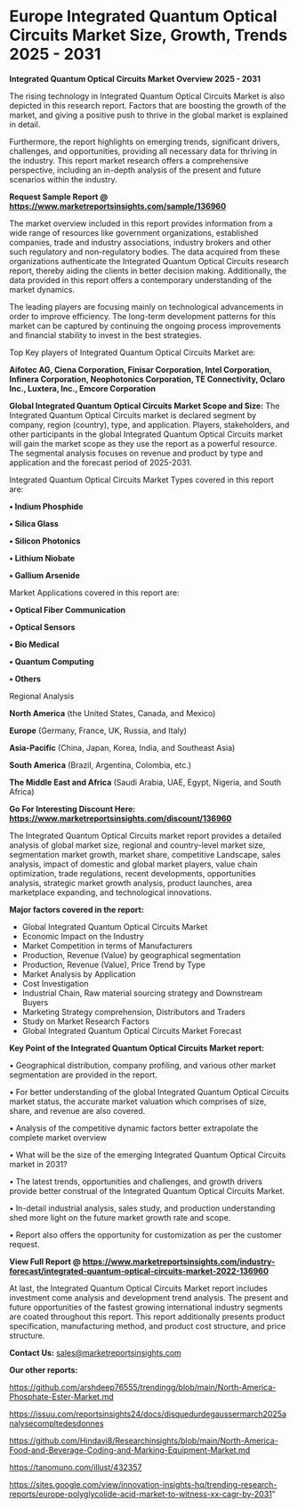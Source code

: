  # Europe Integrated Quantum Optical Circuits Market Size, Growth, Trends 2025 - 2031

<Strong> Integrated Quantum Optical Circuits Market Overview 2025 - 2031</strong>

The rising technology in Integrated Quantum Optical Circuits Market is also depicted in this research report. Factors that are boosting the growth of the market, and giving a positive push to thrive in the global market is explained in detail.

Furthermore, the report highlights on emerging trends, significant drivers, challenges, and opportunities, providing all necessary data for thriving in the industry. This report market research offers a comprehensive perspective, including an in-depth analysis of the present and future scenarios within the industry.

<strong>Request Sample Report @ <a href=https://www.marketreportsinsights.com/sample/136960>https://www.marketreportsinsights.com/sample/136960</a></strong>

The market overview included in this report provides information from a wide range of resources like government organizations, established companies, trade and industry associations, industry brokers and other such regulatory and non-regulatory bodies. The data acquired from these organizations authenticate the Integrated Quantum Optical Circuits research report, thereby aiding the clients in better decision making. Additionally, the data provided in this report offers a contemporary understanding of the market dynamics.

The leading players are focusing mainly on technological advancements in order to improve efficiency. The long-term development patterns for this market can be captured by continuing the ongoing process improvements and financial stability to invest in the best strategies.

Top Key players of Integrated Quantum Optical Circuits Market are:

<strong>Aifotec AG, Ciena Corporation, Finisar Corporation, Intel Corporation, Infinera Corporation, Neophotonics Corporation, TE Connectivity, Oclaro Inc., Luxtera, Inc., Emcore Corporation</strong>

<strong><b>Global Integrated Quantum Optical Circuits Market Scope and Size:</b></strong>
The Integrated Quantum Optical Circuits market is declared segment by company, region (country), type, and application. Players, stakeholders, and other participants in the global Integrated Quantum Optical Circuits market will gain the market scope as they use the report as a powerful resource. The segmental analysis focuses on revenue and product by type and application and the forecast period of 2025-2031.

Integrated Quantum Optical Circuits Market Types covered in this report are:

<strong>• Indium Phosphide

• Silica Glass

• Silicon Photonics

• Lithium Niobate

• Gallium Arsenide</strong>

Market Applications covered in this report are:

<strong>• Optical Fiber Communication

• Optical Sensors

• Bio Medical

• Quantum Computing

• Others</strong> 

Regional Analysis

<strong>North America</strong> (the United States, Canada, and Mexico)

<strong>Europe</strong> (Germany, France, UK, Russia, and Italy)

<strong>Asia-Pacific</strong> (China, Japan, Korea, India, and Southeast Asia)

<strong>South America</strong> (Brazil, Argentina, Colombia, etc.)

<strong>The Middle East and Africa</strong> (Saudi Arabia, UAE, Egypt, Nigeria, and South Africa)

<strong>Go For Interesting Discount Here: <a href=https://www.marketreportsinsights.com/discount/136960>https://www.marketreportsinsights.com/discount/136960</a></strong>

The Integrated Quantum Optical Circuits market report provides a detailed analysis of global market size, regional and country-level market size, segmentation market growth, market share, competitive Landscape, sales analysis, impact of domestic and global market players, value chain optimization, trade regulations, recent developments, opportunities analysis, strategic market growth analysis, product launches, area marketplace expanding, and technological innovations.

<strong><b>Major factors covered in the report:</b></strong>
<ul>
  <li>Global Integrated Quantum Optical Circuits Market </li>
  <li>Economic Impact on the Industry</li>
  <li>Market Competition in terms of Manufacturers</li>
  <li>Production, Revenue (Value) by geographical segmentation</li>
  <li>Production, Revenue (Value), Price Trend by Type</li>
  <li>Market Analysis by Application</li>
  <li>Cost Investigation</li>
  <li>Industrial Chain, Raw material sourcing strategy and Downstream Buyers</li>
  <li>Marketing Strategy comprehension, Distributors and Traders</li>
  <li>Study on Market Research Factors</li>
  <li>Global Integrated Quantum Optical Circuits Market Forecast</li>
</ul>

<strong><b>Key Point of the Integrated Quantum Optical Circuits Market report:</b></strong>

• Geographical distribution, company profiling, and various other market segmentation are provided in the report.

• For better understanding of the global Integrated Quantum Optical Circuits market status, the accurate market valuation which comprises of size, share, and revenue are also covered.

• Analysis of the competitive dynamic factors better extrapolate the complete market overview

• What will be the size of the emerging Integrated Quantum Optical Circuits market in 2031?

• The latest trends, opportunities and challenges, and growth drivers provide better construal of the Integrated Quantum Optical Circuits Market.

• In-detail industrial analysis, sales study, and production understanding shed more light on the future market growth rate and scope.

• Report also offers the opportunity for customization as per the customer request.

<strong><b>View Full Report @ <a href=https://www.marketreportsinsights.com/industry-forecast/integrated-quantum-optical-circuits-market-2022-136960>https://www.marketreportsinsights.com/industry-forecast/integrated-quantum-optical-circuits-market-2022-136960</a></b></strong>


At last, the Integrated Quantum Optical Circuits Market report includes investment come analysis and development trend analysis. The present and future opportunities of the fastest growing international industry segments are coated throughout this report. This report additionally presents product specification, manufacturing method, and product cost structure, and price structure.

<strong>Contact Us:</strong>
sales@marketreportsinsights.com

<strong>Our other reports:</strong>

<a href=https://github.com/arshdeep76555/trendingg/blob/main/North-America-Phosphate-Ester-Market.md>https://github.com/arshdeep76555/trendingg/blob/main/North-America-Phosphate-Ester-Market.md</a>

<a href=https://issuu.com/reportsinsights24/docs/disquedurdegaussermarch2025analysecompltedesdonnes>https://issuu.com/reportsinsights24/docs/disquedurdegaussermarch2025analysecompltedesdonnes</a>

<a href=https://github.com/Hindavi8/Researchinsights/blob/main/North-America-Food-and-Beverage-Coding-and-Marking-Equipment-Market.md>https://github.com/Hindavi8/Researchinsights/blob/main/North-America-Food-and-Beverage-Coding-and-Marking-Equipment-Market.md</a>

<a href=https://tanomuno.com/illust/432357>https://tanomuno.com/illust/432357</a>

<a href=https://sites.google.com/view/innovation-insights-hq/trending-research-reports/europe-polyglycolide-acid-market-to-witness-xx-cagr-by-2031>https://sites.google.com/view/innovation-insights-hq/trending-research-reports/europe-polyglycolide-acid-market-to-witness-xx-cagr-by-2031</a>"
